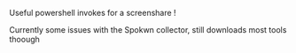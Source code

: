 Useful powershell invokes for a screenshare !

Currently some issues with the Spokwn collector, still downloads most tools thoough
